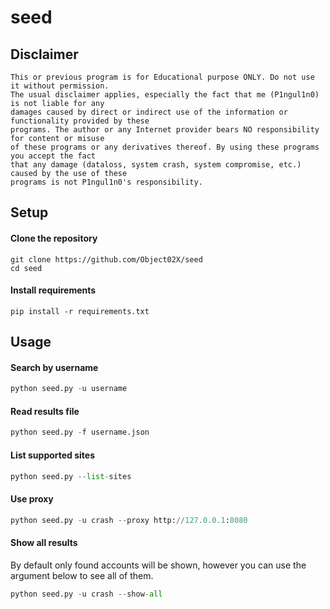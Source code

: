 # seed

## Disclaimer
```
This or previous program is for Educational purpose ONLY. Do not use it without permission. 
The usual disclaimer applies, especially the fact that me (P1ngul1n0) is not liable for any 
damages caused by direct or indirect use of the information or functionality provided by these 
programs. The author or any Internet provider bears NO responsibility for content or misuse 
of these programs or any derivatives thereof. By using these programs you accept the fact 
that any damage (dataloss, system crash, system compromise, etc.) caused by the use of these 
programs is not P1ngul1n0's responsibility.
```

## Setup

#### Clone the repository
```shell
git clone https://github.com/Object02X/seed
cd seed
```

#### Install requirements
```shell
pip install -r requirements.txt
```

## Usage

#### Search by username
```python
python seed.py -u username
```
#### Read results file
```python
python seed.py -f username.json
```
#### List supported sites
```python
python seed.py --list-sites
```
#### Use proxy
```python
python seed.py -u crash --proxy http://127.0.0.1:8080
```
#### Show all results
By default only found accounts will be shown, however you can use the argument below to see all of them.
```python
python seed.py -u crash --show-all
```
